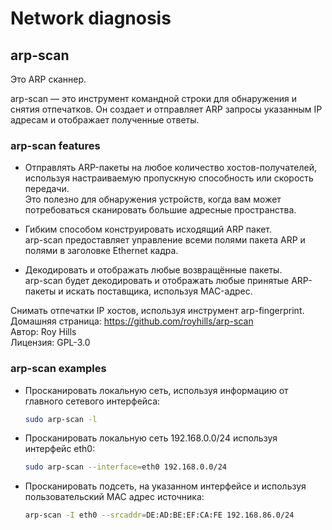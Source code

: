 # Network diagnosis

## arp-scan

Это ARP сканнер.

arp-scan — это инструмент командной строки для обнаружения и снятия отпечатков. Он создает и отправляет ARP запросы указанным IP адресам и отображает полученные ответы.

### arp-scan features

- Отправлять ARP-пакеты на любое количество хостов-получателей, используя настраиваемую пропускную способность или скорость передачи.  
  Это полезно для обнаружения устройств, когда вам может потребоваться сканировать большие адресные пространства.

- Гибким способом конструировать исходящий ARP пакет.  
  arp-scan предоставляет управление всеми полями пакета ARP и полями в заголовке Ethernet кадра.

- Декодировать и отображать любые возвращённые пакеты.  
  arp-scan будет декодировать и отображать любые принятые ARP-пакеты и искать поставщика, используя MAC-адрес.

Снимать отпечатки IP хостов, используя инструмент arp-fingerprint.  
Домашняя страница: https://github.com/royhills/arp-scan  
Автор: Roy Hills  
Лицензия: GPL-3.0

### arp-scan examples

- Просканировать локальную сеть, используя информацию от главного сетевого интерфейса:

    ```bash
    sudo arp-scan -l
    ```

- Просканировать локальную сеть 192.168.0.0/24 используя интерфейс eth0:

    ```bash
    sudo arp-scan --interface=eth0 192.168.0.0/24
    ```

- Просканировать подсеть, на указанном интерфейсе и используя пользовательский MAC адрес источника:

    ```bash
    arp-scan -I eth0 --srcaddr=DE:AD:BE:EF:CA:FE 192.168.86.0/24
    ```
